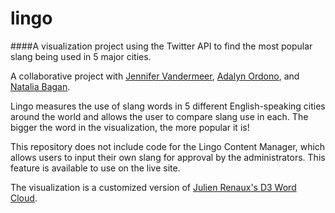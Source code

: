 # lingo
####A visualization project using the Twitter API to find the most popular slang being used in 5 major cities.

A collaborative project with [Jennifer Vandermeer](https://github.com/vandermeerjl), 
[Adalyn Ordono](https://github.com/aordono), and [Natalia Bagan](https://github.com/nbagan).

Lingo measures the use of slang words in 5 different English-speaking cities around the world and allows the user to compare slang use in each.
The bigger the word in the visualization, the more popular it is!

This repository does not include code for the Lingo Content Manager, which allows users to input their own slang for approval by the administrators.
This feature is available to use on the live site.

The visualization is a customized version of [Julien Renaux's D3 Word Cloud](https://github.com/shprink/d3js-wordcloud).

